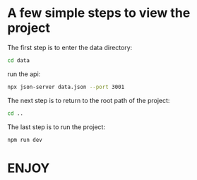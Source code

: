 # A few simple steps to view the project

The first step is to enter the data directory:

```bash
cd data
```

run the api:

```bash
npx json-server data.json --port 3001
```

The next step is to return to the root path of the project:

```bash
cd ..
```

The last step is to run the project:

```bash
npm run dev
```

# ENJOY